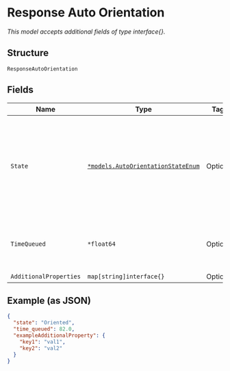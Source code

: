 
# Response Auto Orientation

*This model accepts additional fields of type interface{}.*

## Structure

`ResponseAutoOrientation`

## Fields

| Name | Type | Tags | Description |
|  --- | --- | --- | --- |
| `State` | [`*models.AutoOrientationStateEnum`](../../doc/models/auto-orientation-state-enum.md) | Optional | The state of auto orient for a given map derived from an Enum. enum: `Enqueued`, `Not Started`, `Oriented` |
| `TimeQueued` | `*float64` | Optional | Time when auto orient process was last queued for this map |
| `AdditionalProperties` | `map[string]interface{}` | Optional | - |

## Example (as JSON)

```json
{
  "state": "Oriented",
  "time_queued": 82.0,
  "exampleAdditionalProperty": {
    "key1": "val1",
    "key2": "val2"
  }
}
```

